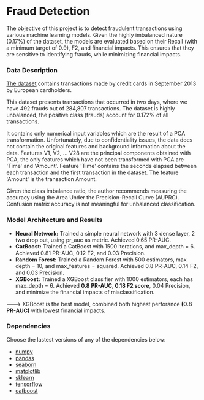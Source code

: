 # Fraud Detection 

The objective of this project is to detect fraudulent transactions using various machine learning models. Given the highly imbalanced nature (0.17%) of the dataset, the models are evaluated based on their Recall (with a minimum target of 0.9), F2, and financial impacts. This ensures that they are sensitive to identifying frauds, while minimizing financial impacts.

### Data Description 

[The dataset](https://www.kaggle.com/datasets/mlg-ulb/creditcardfraud) contains transactions made by credit cards in September 2013 by European cardholders.

This dataset presents transactions that occurred in two days, where we have 492 frauds out of 284,807 transactions. The dataset is highly unbalanced, the positive class (frauds) account for 0.172% of all transactions.

It contains only numerical input variables which are the result of a PCA transformation. Unfortunately, due to confidentiality issues, the data does not contain the original features and background information about the data. Features V1, V2, … V28 are the principal components obtained with PCA, the only features which have not been transformed with PCA are 'Time' and 'Amount'. Feature 'Time' contains the seconds elapsed between each transaction and the first transaction in the dataset. The feature 'Amount' is the transaction Amount.

Given the class imbalance ratio, the author recommends measuring the accuracy using the Area Under the Precision-Recall Curve (AUPRC). Confusion matrix accuracy is not meaningful for unbalanced classification.

### Model Architecture and Results

- **Neural Network:** Trained a simple neural network with 3 dense layer, 2 two drop out, using pr_auc as metric. Achieved 0.65 PR-AUC.
- **CatBoost:** Trained a CatBoost with 1500 iterations, and max_depth = 6. Achieved 0.81 PR-AUC, 0.12 F2, and 0.03 Precision. 
- **Random Forest:** Trained a Random Forest with 500 estimators, max depth = 10, and max_features = squared. Achieved 0.8 PR-AUC, 0.14 F2, and 0.03 Precision.
- **XGBoost:** Trained a XGBoost classifier with 1000 estimators, each has max_depth = 6. Achieved **0.8 PR-AUC, 0.18 F2 score**, 0.04 Precision, and minimize the financial impacts of misclassification. 
  
---> XGBoost is the best model, combined both highest perforance **(0.8 PR-AUC)** with lowest financial impacts.

### Dependencies
Choose the lastest versions of any of the dependencies below: 
- [numpy](https://numpy.org/)
- [pandas](https://pandas.pydata.org/)
- [seaborn](https://seaborn.pydata.org/)
- [matplotlib](https://matplotlib.org/)
- [sklearn](https://scikit-learn.org/stable/)
- [tensorflow](https://www.tensorflow.org/)
- [catboost](https://catboost.ai/)
